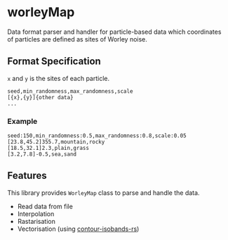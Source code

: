 # worleyMap

Data format parser and handler for particle-based data which coordinates of particles are defined as sites of Worley noise.

## Format Specification

`x` and `y` is the sites of each particle.

```plaintext:example.worleymap
seed,min_randomness,max_randomness,scale
[{x},{y}]{other data}
...
```

### Example

```
seed:150,min_randomness:0.5,max_randomness:0.8,scale:0.05
[23.8,45.2]355.7,mountain,rocky
[18.5,32.1]2.3,plain,grass
[3.2,7.8]-0.5,sea,sand
```

## Features

This library provides `WorleyMap` class to parse and handle the data.

- Read data from file
- Interpolation
- Rastarisation
- Vectorisation (using [contour-isobands-rs](https://crates.io/crates/contour-isobands))